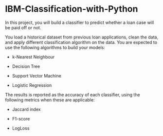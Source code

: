 # IBM-Classification-with-Python

In this project, you will build a classifier to predict whether a loan case will be paid off or not.

You load a historical dataset from previous loan applications, clean the data, and apply different classification algorithm on the data. You are expected to use the following algorithms to build your models:

- k-Nearest Neighbour

- Decision Tree

- Support Vector Machine

- Logistic Regression

The results is reported as the accuracy of each classifier, using the following metrics when these are applicable:

- Jaccard index

- F1-score

- LogLoss

